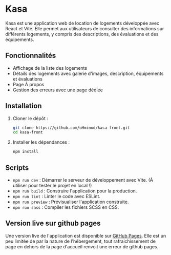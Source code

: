 # Kasa

Kasa est une application web de location de logements développée avec React et Vite. Elle permet aux utilisateurs de consulter des informations sur différents logements, y compris des descriptions, des évaluations et des équipements.

## Fonctionnalités

- Affichage de la liste des logements
- Détails des logements avec galerie d'images, description, équipements et évaluations
- Page À propos
- Gestion des erreurs avec une page dédiée

## Installation

1. Cloner le dépôt :

   ```sh
   git clone https://github.com/oHminod/kasa-front.git
   cd kasa-front
   ```

2. Installer les dépendances :
   ```sh
   npm install
   ```

## Scripts

- `npm run dev` : Démarrer le serveur de développement avec Vite. (À utiliser pour tester le projet en local !)
- `npm run build` : Construire l'application pour la production.
- `npm run lint` : Linter le code avec ESLint.
- `npm run preview` : Prévisualiser l'application construite.
- `npm run sass` : Compiler les fichiers SCSS en CSS.

## Version live sur github pages

Une version live de l'application est disponible sur [GitHub Pages](https://ohminod.github.io/kasa-front/). Elle est un peu limitée de par la nature de l'hébergement, tout rafraichissement de page en dehors de la page d'accueil renvoit une erreur de github pages.
